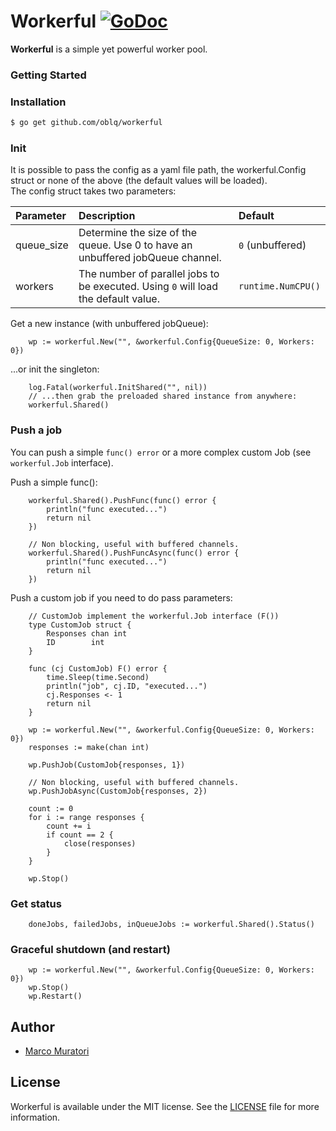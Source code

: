 # Workerful [![GoDoc](https://godoc.org/github.com/oblq/goms?status.svg)](https://godoc.org/github.com/oblq/workerful)

**Workerful** is a simple yet powerful worker pool.

### Getting Started

### Installation

```sh
$ go get github.com/oblq/workerful
```

### Init

It is possible to pass the config as a yaml file path, the workerful.Config struct or none of the above (the default values will be loaded).\
The config struct takes two parameters:

| Parameter   | Description  | Default
| :---        |     :---     |     :---
| queue_size    | Determine the size of the queue. Use 0 to have an unbuffered jobQueue channel. | `0` (unbuffered)
| workers | The number of parallel jobs to be executed. Using `0` will load the default value. | `runtime.NumCPU()`

Get a new instance (with unbuffered jobQueue):
```
    wp := workerful.New("", &workerful.Config{QueueSize: 0, Workers: 0})
```

...or init the singleton:

```
    log.Fatal(workerful.InitShared("", nil))
    // ...then grab the preloaded shared instance from anywhere:
    workerful.Shared()
```

### Push a job

You can push a simple `func() error` or a more complex custom Job (see `workerful.Job` interface).

Push a simple func():
```
    workerful.Shared().PushFunc(func() error { 
    	println("func executed...")
    	return nil
    })

    // Non blocking, useful with buffered channels.
    workerful.Shared().PushFuncAsync(func() error { 
    	println("func executed...")
        return nil
    })
```

Push a custom job if you need to do pass parameters:
```
    // CustomJob implement the workerful.Job interface (F())
    type CustomJob struct {
        Responses chan int
        ID        int
    }
    
    func (cj CustomJob) F() error {
        time.Sleep(time.Second)
        println("job", cj.ID, "executed...")
        cj.Responses <- 1
        return nil
    }
        	
    wp := workerful.New("", &workerful.Config{QueueSize: 0, Workers: 0})
    responses := make(chan int)

    wp.PushJob(CustomJob{responses, 1})
        
    // Non blocking, useful with buffered channels.
    wp.PushJobAsync(CustomJob{responses, 2})
    
    count := 0
    for i := range responses {
        count += i
        if count == 2 {
            close(responses)
        }
    }

    wp.Stop()
```

### Get status

```
    doneJobs, failedJobs, inQueueJobs := workerful.Shared().Status()
```

### Graceful shutdown (and restart)

```
    wp := workerful.New("", &workerful.Config{QueueSize: 0, Workers: 0})
    wp.Stop()
    wp.Restart()
```

## Author

- [Marco Muratori](mailto:marcomrtr@gmail.com) 

## License

Workerful is available under the MIT license. See the [LICENSE](./LICENSE) file for more information.
